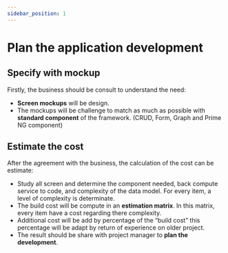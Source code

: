 ```yaml
---
sidebar_position: 1
---
```


# Plan the application development

## Specify with mockup
Firstly, the business should be consult to understand the need:
- **Screen mockups** will be design. 
- The mockups will be challenge to match as much as possible with **standard component** of the framework. (CRUD, Form, Graph and Prime NG component)

## Estimate the cost
After the agreement with the business, the calculation of the cost can be estimate:
- Study all screen and determine the component needed, back compute service to code, and complexity of the data model. For every item, a level of complexity is determinate.
- The build cost will be compute in an **estimation matrix**. In this matrix, every item have a cost regarding there complexity.
- Additional cost will be add by percentage of the “build cost” this percentage will be adapt by return of experience on older project.
- The result should be share with project manager to **plan the development**.
